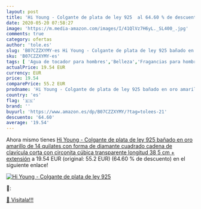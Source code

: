 ```yaml
---
layout: post
title: 'Hi Young - Colgante de plata de ley 925  al 64.60 % de descuento'
date: 2020-05-20 07:58:27
image: 'https://m.media-amazon.com/images/I/41QlVz7H6yL._SL400_.jpg'
comments: true
category: ofertas
author: 'tole.es'
slug: 'B07CZZXYMY-es Hi Young - Colgante de plata de ley 925 bañado en oro...'
sku: 'B07CZZXYMY-es'
tags: [ 'Agua de tocador para hombres','Belleza','Fragancias para hombres','Perfumes y fragancias','Productos para el cuidado de la piel','Sets y juegos para el cuidado de la piel','de','ley','plata', ]
actualPrice: 19.54 EUR
currency: EUR
price: 19.54
comparePrice: 55.2 EUR
prodname: 'Hi Young - Colgante de plata de ley 925 bañado en oro amarillo de 14 quilates con forma de diamante cuadrado  cadena de clavícula corta con circonita cúbica transparente  longitud 38 5 cm + extensión'
country: 'es'
flag: '🇪🇸'
brand: ''
buyurl: 'https://www.amazon.es/dp/B07CZZXYMY/?tag=tolees-21'
descuento: '64.60'
average: '19.54'
---
```


Ahora mismo tienes [Hi Young - Colgante de plata de ley 925 bañado en oro amarillo de 14 quilates con forma de diamante cuadrado  cadena de clavícula corta con circonita cúbica transparente  longitud 38 5 cm + extensión](https://www.amazon.es/dp/B07CZZXYMY/?tag=tolees-21) a 19.54 EUR (original: 55.2 EUR) (64.60 %  de descuento) en el siguiente enlace!

[![Hi Young - Colgante de plata de ley 925 ](https://m.media-amazon.com/images/I/41QlVz7H6yL._SL400_.jpg)](https://www.amazon.es/dp/B07CZZXYMY/?tag=tolees-21)

🔎:


[🛒 Visítala!!!](https://www.amazon.es/dp/B07CZZXYMY/?tag=tolees-21)
